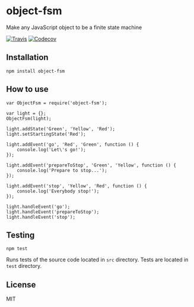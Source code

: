 # object-fsm
Make any JavaScript object to be a finite state machine

[![Travis](https://img.shields.io/travis/woyorus/object-fsm.svg?maxAge=2592000)]() [![Codecov](https://img.shields.io/codecov/c/github/woyorus/object-fsm.svg?maxAge=2592000)]()

## Installation

```
npm install object-fsm
```

## How to use

```
var ObjectFsm = require('object-fsm');

var light = {};
ObjectFsm(light);

light.addState('Green', 'Yellow', 'Red');
light.setStartingState('Red');

light.addEvent('go', 'Red', 'Green', function () {
    console.log('Let\'s go!');
});

light.addEvent('prepareToStop', 'Green', 'Yellow', function () {
    console.log('Prepare to stop...');
});

light.addEvent('stop', 'Yellow', 'Red', function () {
    console.log('Everybody stop!');
});

light.handleEvent('go');
light.handleEvent('prepareToStop');
light.handleEvent('stop');
```

## Testing

```
npm test
```
Runs tests of the source code located in `src` directory.
Tests are located in `test` directory.

## License

MIT
